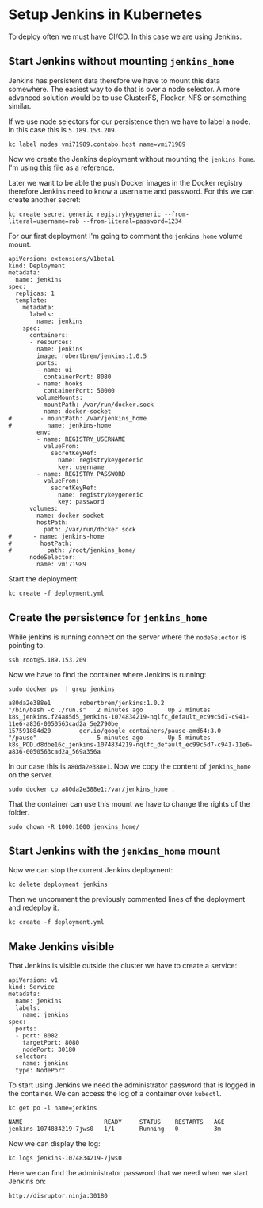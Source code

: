 # Setup Jenkins in Kubernetes
To deploy often we must have CI/CD. In this case we are using Jenkins.

## Start Jenkins without mounting `jenkins_home`
Jenkins has persistent data therefore we have to mount this data somewhere.
The easiest way to do that is over a node selector. A more advanced solution would be
to use GlusterFS, Flocker, NFS or something similar.

If we use node selectors for our persistence then we have to label a node.
In this case this is `5.189.153.209`.
```
kc label nodes vmi71989.contabo.host name=vmi71989
```
Now we create the Jenkins deployment without mounting the `jenkins_home`. I'm
using [this file](https://gist.github.com/robertBrem/77e7a97b57565921792631f70088c706)
as a reference.

Later we want to be able the push Docker images in the Docker registry therefore Jenkins
need to know a username and password. For this we can create another secret:
```
kc create secret generic registrykeygeneric --from-literal=username=rob --from-literal=password=1234
```

For our first deployment I'm going to comment the `jenkins_home` volume mount.
```
apiVersion: extensions/v1beta1
kind: Deployment
metadata:
  name: jenkins
spec:
  replicas: 1
  template:
    metadata:
      labels:
        name: jenkins
    spec:
      containers:
      - resources:
        name: jenkins
        image: robertbrem/jenkins:1.0.5
        ports:
        - name: ui
          containerPort: 8080
        - name: hooks
          containerPort: 50000
        volumeMounts:
        - mountPath: /var/run/docker.sock
          name: docker-socket
#        - mountPath: /var/jenkins_home
#          name: jenkins-home
        env:
        - name: REGISTRY_USERNAME
          valueFrom:
            secretKeyRef:
              name: registrykeygeneric
              key: username
        - name: REGISTRY_PASSWORD
          valueFrom:
            secretKeyRef:
              name: registrykeygeneric
              key: password
      volumes:
      - name: docker-socket
        hostPath:
          path: /var/run/docker.sock
#      - name: jenkins-home
#        hostPath:
#          path: /root/jenkins_home/
      nodeSelector:
        name: vmi71989
```
Start the deployment:
```
kc create -f deployment.yml
```

## Create the persistence for `jenkins_home`
While jenkins is running connect on the server where the `nodeSelector` is pointing to.
```
ssh root@5.189.153.209
```
Now we have to find the container where Jenkins is running:
```
sudo docker ps  | grep jenkins
```
```
a80da2e388e1        robertbrem/jenkins:1.0.2                           "/bin/bash -c ./run.s"   2 minutes ago       Up 2 minutes                            k8s_jenkins.f24a85d5_jenkins-1074834219-nqlfc_default_ec99c5d7-c941-11e6-a836-0050563cad2a_5e2790be
157591884d20        gcr.io/google_containers/pause-amd64:3.0           "/pause"                 5 minutes ago       Up 5 minutes                            k8s_POD.d8dbe16c_jenkins-1074834219-nqlfc_default_ec99c5d7-c941-11e6-a836-0050563cad2a_569a356a
```
In our case this is `a80da2e388e1`. Now we copy the content of `jenkins_home` on the server.
```
sudo docker cp a80da2e388e1:/var/jenkins_home .
```
That the container can use this mount we have to change the rights of the folder.
```
sudo chown -R 1000:1000 jenkins_home/
```

## Start Jenkins with the `jenkins_home` mount
Now we can stop the current Jenkins deployment:
```
kc delete deployment jenkins
```
Then we uncomment the previously commented lines of the deployment and redeploy it.
```
kc create -f deployment.yml
```

## Make Jenkins visible
That Jenkins is visible outside the cluster we have to create a service:
```
apiVersion: v1
kind: Service
metadata:
  name: jenkins
  labels:
    name: jenkins
spec:
  ports:
  - port: 8082
    targetPort: 8080
    nodePort: 30180
  selector:
    name: jenkins
  type: NodePort
```
To start using Jenkins we need the administrator password that is logged in the container.
We can access the log of a container over `kubectl`.
```
kc get po -l name=jenkins
```
```
NAME                       READY     STATUS    RESTARTS   AGE
jenkins-1074834219-7jws0   1/1       Running   0          3m
```
Now we can display the log:
```
kc logs jenkins-1074834219-7jws0
```
Here we can find the administrator password that we need when we start Jenkins on:
```
http://disruptor.ninja:30180
```
